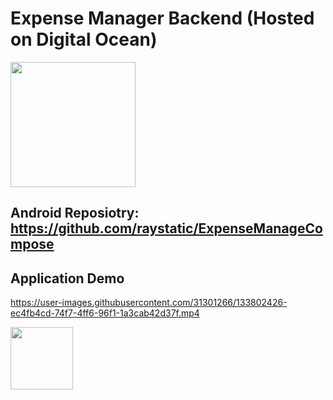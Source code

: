 # Expense Manager Backend (Hosted on Digital Ocean)
<img src="https://user-images.githubusercontent.com/31301266/133801702-013b2d62-a994-40d1-8749-6b07a771515d.png" width="200" height="200"></img>

## Android Reposiotry: https://github.com/raystatic/ExpenseManageCompose

## Application Demo
https://user-images.githubusercontent.com/31301266/133802426-ec4fb4cd-74f7-4ff6-96f1-1a3cab42d37f.mp4

[<img src="https://user-images.githubusercontent.com/31301266/133806115-18a49196-12a4-406d-bae4-04fc35cc0110.png" height="100">](https://play.google.com/store/apps/details?id=com.raystatic.expensemanagercompose)


